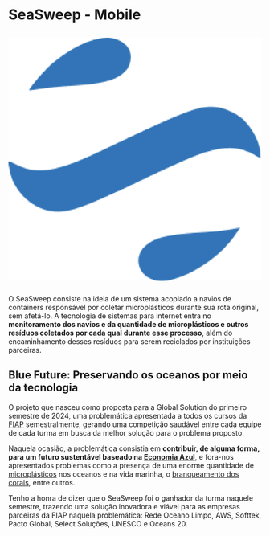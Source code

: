 # SeaSweep - Mobile

<img
  src="./assets/images/icon.png"
  style="height: 100; margin: 10px 0"
/>

O SeaSweep consiste na ideia de um sistema acoplado a navios de containers responsável por coletar microplásticos durante sua rota original, sem afetá-lo. A tecnologia de sistemas para internet entra no **monitoramento dos navios e da quantidade de microplásticos e outros resíduos coletados por cada qual durante esse processo**, além do encaminhamento desses resíduos para serem reciclados por instituições parceiras.

## Blue Future: Preservando os oceanos por meio da tecnologia

O projeto que nasceu como proposta para a Global Solution do primeiro semestre de 2024, uma problemática apresentada a todos os cursos da [FIAP](https://www.fiap.com.br/) semestralmente, gerando uma competição saudável entre cada equipe de cada turma em busca da melhor solução para o problema proposto. 

Naquela ocasião, a problemática consistia em **contribuir, de alguma forma, para um futuro sustentável baseado na [Economia Azul](https://pt.wikipedia.org/wiki/Economia_azul)**, e fora-nos apresentados problemas como a presença de uma enorme quantidade de [microplásticos](https://parajovens.unesp.br/microplasticos-pequenas-particulas-grande-ameaca/) nos oceanos e na vida marinha, o [branqueamento dos corais](https://brasilescola.uol.com.br/biologia/branqueamento-corais.htm), entre outros.

Tenho a honra de dizer que o SeaSweep foi o ganhador da turma naquele semestre, trazendo uma solução inovadora e viável para as empresas parceiras da FIAP naquela problemática: Rede Oceano Limpo, AWS, Softtek, Pacto Global, Select Soluções, UNESCO e Oceans 20.
